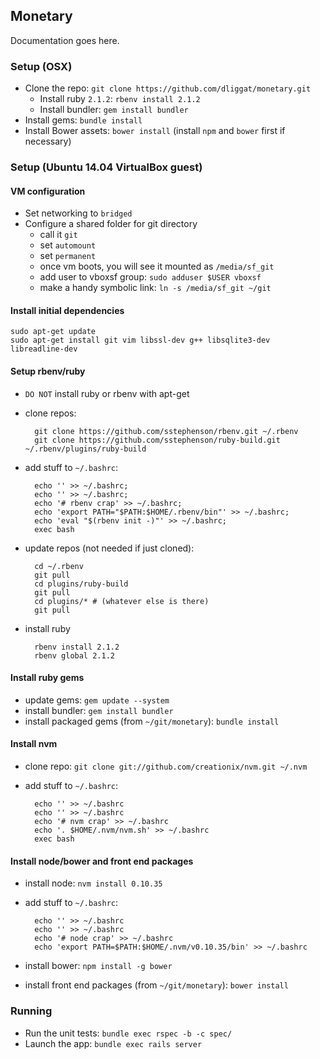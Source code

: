 ## Monetary

Documentation goes here.

### Setup (OSX)

* Clone the repo: `git clone https://github.com/dliggat/monetary.git`
  * Install ruby `2.1.2`: `rbenv install 2.1.2`
  * Install bundler: `gem install bundler`
* Install gems: `bundle install`
* Install Bower assets: `bower install` (install `npm` and `bower` first if necessary)

### Setup (Ubuntu 14.04 VirtualBox guest)

#### VM configuration
* Set networking to `bridged`
* Configure a shared folder for git directory
  * call it `git`
  * set `automount`
  * set `permanent`
  * once vm boots, you will see it mounted as `/media/sf_git`
  * add user to vboxsf group: `sudo adduser $USER vboxsf`
  * make a handy symbolic link: `ln -s /media/sf_git ~/git`

#### Install initial dependencies

    sudo apt-get update
    sudo apt-get install git vim libssl-dev g++ libsqlite3-dev libreadline-dev

#### Setup rbenv/ruby
* `DO NOT` install ruby or rbenv with apt-get
* clone repos:

        git clone https://github.com/sstephenson/rbenv.git ~/.rbenv
        git clone https://github.com/sstephenson/ruby-build.git ~/.rbenv/plugins/ruby-build

* add stuff to `~/.bashrc`:

        echo '' >> ~/.bashrc;
        echo '' >> ~/.bashrc;
        echo '# rbenv crap' >> ~/.bashrc;
        echo 'export PATH="$PATH:$HOME/.rbenv/bin"' >> ~/.bashrc;
        echo 'eval "$(rbenv init -)"' >> ~/.bashrc;
        exec bash

* update repos (not needed if just cloned):

        cd ~/.rbenv
        git pull
        cd plugins/ruby-build
        git pull
        cd plugins/* # (whatever else is there)
        git pull

* install ruby

        rbenv install 2.1.2
        rbenv global 2.1.2

#### Install ruby gems
* update gems: `gem update --system`
* install bundler: `gem install bundler`
* install packaged gems (from `~/git/monetary`): `bundle install`

#### Install nvm
* clone repo: `git clone git://github.com/creationix/nvm.git ~/.nvm`
* add stuff to `~/.bashrc`:

        echo '' >> ~/.bashrc
        echo '' >> ~/.bashrc
        echo '# nvm crap' >> ~/.bashrc
        echo '. $HOME/.nvm/nvm.sh' >> ~/.bashrc
        exec bash

#### Install node/bower and front end packages
* install node: `nvm install 0.10.35`
* add stuff to `~/.bashrc`:

        echo '' >> ~/.bashrc
        echo '' >> ~/.bashrc
        echo '# node crap' >> ~/.bashrc
        echo 'export PATH=$PATH:$HOME/.nvm/v0.10.35/bin' >> ~/.bashrc

* install bower: `npm install -g bower`
* install front end packages (from `~/git/monetary`): `bower install`


### Running
* Run the unit tests: `bundle exec rspec -b -c spec/`
* Launch the app: `bundle exec rails server`
